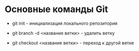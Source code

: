 # Основные команды Git

* git init - инициализация локального репозитория

* git branch -d <название ветки> - удалить ветку

* git checkout <название ветки> - переход к другой ветке
